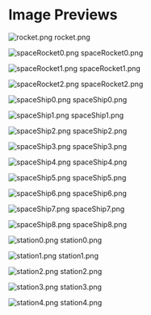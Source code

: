 # Image Previews

![rocket.png](rocket.png) rocket.png

![spaceRocket0.png](spaceRocket0.png) spaceRocket0.png

![spaceRocket1.png](spaceRocket1.png) spaceRocket1.png

![spaceRocket2.png](spaceRocket2.png) spaceRocket2.png

![spaceShip0.png](spaceShip0.png) spaceShip0.png

![spaceShip1.png](spaceShip1.png) spaceShip1.png

![spaceShip2.png](spaceShip2.png) spaceShip2.png

![spaceShip3.png](spaceShip3.png) spaceShip3.png

![spaceShip4.png](spaceShip4.png) spaceShip4.png

![spaceShip5.png](spaceShip5.png) spaceShip5.png

![spaceShip6.png](spaceShip6.png) spaceShip6.png

![spaceShip7.png](spaceShip7.png) spaceShip7.png

![spaceShip8.png](spaceShip8.png) spaceShip8.png

![station0.png](station0.png) station0.png

![station1.png](station1.png) station1.png

![station2.png](station2.png) station2.png

![station3.png](station3.png) station3.png

![station4.png](station4.png) station4.png

